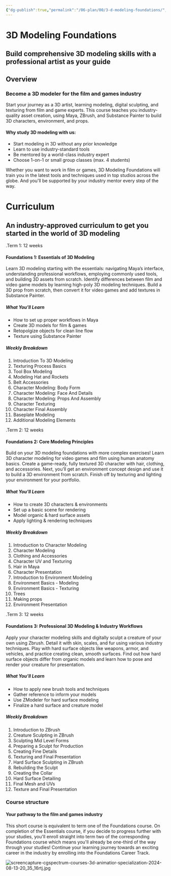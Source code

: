```yaml
---
{"dg-publish":true,"permalink":"/06-plan/00/3-d-modeling-foundations/","contentClasses":"daily Wednesday page-cyan","noteIcon":"","created":"2025-01-21T01:20:17.209+10:00","updated":"2025-01-21T16:22:08.288+10:00"}
---
```


# 3D Modeling Foundations

## Build comprehensive 3D modeling skills with a professional artist as your guide

## Overview

### Become a 3D modeler for the film and games industry

Start your journey as a 3D artist, learning modeling, digital sculpting, and texturing from film and game experts. This course teaches you industry-quality asset creation, using Maya, ZBrush, and Substance Painter to build 3D characters, environment, and props.

#### Why study 3D modeling with us:

- Start modeling in 3D without any prior knowledge  
- Learn to use industry-standard tools  
- Be mentored by a world-class industry expert 
- Choose 1-on-1 or small group classes (max. 4 students)

Whether you want to work in film or games, 3D Modeling Foundations will train you in the latest tools and techniques used in top studios across the globe. And you'll be supported by your industry mentor every step of the way. 

# Curriculum

## An industry-approved curriculum to get you started in the world of 3D modeling

.Term 1: 12 weeks
#### Foundations 1: Essentials of 3D Modeling

Learn 3D modeling starting with the essentials: navigating Maya’s interface, understanding professional workflows, employing commonly used tools, and building 3D assets from scratch. Identify differences between film and video game models by learning high-poly 3D modeling techniques. Build a 3D prop from scratch, then convert it for video games and add textures in Substance Painter.

##### What You'll Learn

- How to set up proper workflows in Maya
- Create 3D models for film & games
- Retopolgize objects for clean line flow
- Texture using Substance Painter

##### Weekly Breakdown

1. Introduction To 3D Modeling
2. Texturing Process Basics
3. Tool Box Modeling
4. Modeling Hat and Rockets
5. Belt Accessories
6. Character Modeling: Body Form
7. Character Modeling: Face And Details
8. Character Modeling: Props And Assembly
9. Character Texturing
10. Character Final Assembly
11. Baseplate Modeling
12. Additional Modeling Elements

.Term 2: 12 weeks
#### Foundations 2: Core Modeling Principles

Build on your 3D modeling foundations with more complex exercises! Learn 3D character modeling for video games and film using human anatomy basics. Create a game-ready, fully textured 3D character with hair, clothing, and accessories. Next, you’ll get an environment concept design and use it to build a 3D environment from scratch. Finish off by texturing and lighting your environment for your portfolio.

##### What You'll Learn

- How to create 3D characters & environments
- Set up a basic scene for rendering
- Model organic & hard surface assets
- Apply lighting & rendering techniques

##### Weekly Breakdown

1. Introduction to Character Modeling
2. Character Modeling
3. Clothing and Accessories
4. Character UV and Texturing
5. Hair in Maya
6. Character Presentation
7. Introduction to Environment Modeling
8. Environment Basics - Modeling
9. Environment Basics - Texturing
10. Trees
11. Making props
12. Environment Presentation

.Term 3: 12 weeks

#### Foundations 3: Professional 3D Modeling & Industry Workflows

Apply your character modeling skills and digitally sculpt a creature of your own using Zbrush. Detail it with skin, scales, and fur using various industry techniques. Play with hard surface objects like weapons, armor, and vehicles, and practice creating clean, smooth surfaces. Find out how hard surface objects differ from organic models and learn how to pose and render your creature for presentation.

##### What You'll Learn

- How to apply new brush tools and techniques
- Gather reference to inform your models
- Use ZModeler for hard surface modeling
- Finalize a hard surface and creature model

##### Weekly Breakdown

1. Introduction to ZBrush
2. Creature Sculpting in ZBrush
3. Sculpting Mid Level Forms
4. Preparing a Sculpt for Production
5. Creating Fine Details
6. Texturing and Final Presentation
7. Hard Surface Sculpting in ZBrush
8. Rebuilding the Sculpt
9. Creating the Collar
10. Hard Surface Detailing
11. Final Mesh and UVs
12. Texture and Final Presentation

### Course structure

#### Your pathway to the film and games industry

This short course is equivalent to term one of the Foundations course. On completion of the Essentials course, if you decide to progress further with your studies, you'll enroll straight into term two of the corresponding Foundations course which means you'll already be one-third of the way through your studies! Continue your learning journey towards an exciting career in the industry by enrolling into the Foundations Career Track.

![screencapture-cgspectrum-courses-3d-animatior-specialization-2024-08-13-20_35_16rtj.jpg](/img/user/99/Embeds/screencapture-cgspectrum-courses-3d-animatior-specialization-2024-08-13-20_35_16rtj.jpg)

